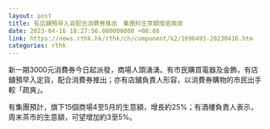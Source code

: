 ```yaml
---
layout: post
title: 有店舖預早入貨配合消費券推出　集團料生意額增逾兩成
date: 2023-04-16 18:27:56.000000000 +08:00
link: https://news.rthk.hk/rthk/ch/component/k2/1696493-20230416.htm
categories: rthk
---
```


新一期3000元消費券今日起派發，商場人頭湧湧。有市民購買電器及金飾，有店舖預早入定貨，配合消費券推出；亦有店舖負責人形容，以消費券購物的市民出手較「疏爽」。

有集團預計，旗下15個商場4至5月的生意額，增長約25%；有酒樓負責人表示，周末茶市的生意額，可望增加約3至5%。

